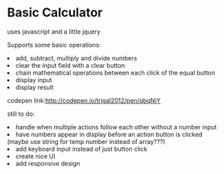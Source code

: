 <h1>Basic Calculator</h1>

<p>uses javascript and a little jquery</p>
<p>Supports some basic operations:</p>
<li>add, subtract, multiply and divide numbers</li>
<li>clear the input field with a clear button</li>
<li>chain mathematical operations between each click of the equal button</li>
<li>display input</li>
<li>display result</li>


codepen link:http://codepen.io/trigal2012/pen/qbqNjY


still to do:
<li>handle when multiple actions follow each other without a number input
<li>have numbers appear in display before an action button is clicked (maybe use string for temp number instead of array???)
<li>add keyboard input instead of just button click
<li>create nice UI
<li>add responsive design
